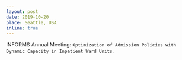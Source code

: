 ```yaml
---
layout: post
date: 2019-10-20
place: Seattle, USA
inline: true
---
```


INFORMS Annual Meeting: `Optimization of Admission Policies with Dynamic Capacity in Inpatient Ward Units`.
